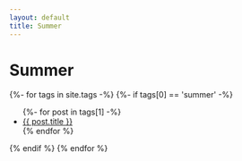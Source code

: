 ```yaml
---
layout: default
title: Summer
---
```


<!-- Begin code @ tags/summer/index.md -->

<!-- <h1>{{ page.title }}</h1> -->
<h1>Summer</h1>

<div class="tagcloud">
{%- for tags in site.tags -%}
  {%- if tags[0] == 'summer' -%}
<!--  <a name="{{ tags[0] }}"><h3>{{ tags[0] }}</h3></a> -->
  <ul>
    {%- for post in tags[1] -%}
      <li><a href="{{ post.url| relative_url }}">{{ post.title }}</a></li>
    {% endfor %}
  </ul>
  {% endif %}
{% endfor %}
</div>

<!-- End code @ tags/summer/index.md -->
